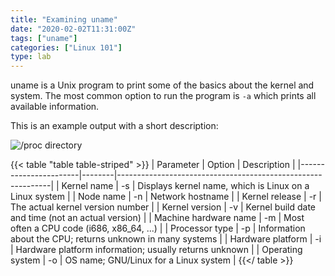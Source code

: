 ```yaml
---
title: "Examining uname"
date: "2020-02-02T11:31:00Z"
tags: ["uname"]
categories: ["Linux 101"]
type: lab
---
```


uname is a Unix program to print some of the basics about
the kernel and system. The most common option to run
the program is `-a` which prints all available information.

This is an example output with a short description:

![/proc directory](/img/linux-101/labs/03-uname.svg)

{{< table "table table-striped" >}}
| Parameter             | Option | Description                                                 |
|-----------------------|--------|-------------------------------------------------------------|
| Kernel name           | -s     | Displays kernel name, which is Linux on a Linux system      |
| Node name             | -n     | Network hostname                                            |
| Kernel release        | -r     | The actual kernel version number                            |
| Kernel version        | -v     | Kernel build date and time (not an actual version)          |
| Machine hardware name | -m     | Most often a CPU code (i686, x86_64, ...)                   |
| Processor type        | -p     | Information about the CPU; returns unknown in many systems  |
| Hardware platform     | -i     | Hardware platform information; usually returns unknown      |
| Operating system      | -o     | OS name; GNU/Linux for a Linux system                       |
{{</ table >}}